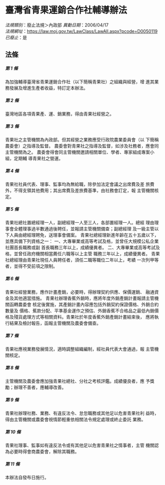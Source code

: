 # 臺灣省青果運銷合作社輔導辦法

*法規類別*：廢止法規＞內政部
*異動日期*：2006/04/17  
*法規網址*：https://law.moj.gov.tw/LawClass/LawAll.aspx?pcode=D0050119
*已廢止*：是


## 法條
##### 第 1 條
為加強輔導臺灣省青果運銷合作社（以下簡稱青果社）之組織與經營，增
進其業務發展及增進生產者收益，特訂定本辦法。


##### 第 2 條
臺灣地區各項青果產、運、銷業務，得由青果社經營之。


##### 第 3 條
青果社之主管機關為內政部。但其經營之業務應受行政院農業委員會（以
下簡稱農委會）之指導及監督。
農委會對青果社之指導及監督，如涉及社務者，應會同主管機關為之。
農委會得會同主管機關邀請相關單位、學者、專家組成專案小組，定期輔
導青果社之營運。


##### 第 4 條
青果社社員代表、理事、監事均為無給職，除參加法定會議之出席費及差
旅費外，不得支領其他費用；其出席費及差旅費基準，由社務會訂定，報
主管機關核定。


##### 第 5 條
青果社總社置總經理一人，副總經理一人至三人，各部置經理一人。總經
理由理事會全體理事過半數通過後聘任，並報請主管機關備查；副總經理
及一級主管以下人員由總經理聘免，送理事會備案。
青果社總經理新進年齡在五十五歲以下，並應具備下列資格之一：
一、大專畢業或高等考試及格，並曾任大規模公私企業社團首長職務或副
    首長職務三年以上，成績優異者。
二、大專畢業或高等考試及格，並曾任政府機關相當薦任六職等以上主管
    職務三年以上，成績優異者。
青果社總經理由青果社現任人員聘任者，須任二職等職位二年以上，考績
一次列甲等者，並得不受前項之限制。


##### 第 6 條
青果社經營業務，應作計畫產銷，必要時，得辦理契約供應、保價運銷、
融通資金及其他適當措施。
青果社辦理香蕉外銷時，應將年度外銷產銷計畫報請主管機關函轉農委會
核定後實施，其產銷計畫內容應包括外銷契約保證價格、外銷合約數量及
價格、蕉款分配、平準基金運作之預估、外銷香蕉不合格品之最低內銷價
格及殘貨處理方式等相關資料。青果社於年度香蕉外銷產銷計畫結束後，
應將執行結果及檢討報告，函報主管機關及農委會備查。


##### 第 7 條
青果社應視業務發展情況，適時調整組織編制，經社員代表大會通過，報
主管機關核定。


##### 第 8 條
主管機關及農委會應加強青果社總社、分社之考核評鑑。成績優良者，應
予獎勵；辦理不善者，應輔導改善。


##### 第 9 條
青果社辦理社務、業務、有違反法令、怠忽職務或其他足以危害青果社利
益時，得由主管機關或農委會視情節輕重依相關法令規定處理或終止委託
業務。


##### 第 10 條
青果社理事、監事如有違反法令或有其他足以危害青果社之情事者，主管
機關認為必要時得會商農委會，解除其職務。


##### 第 11 條
本辦法自發布日施行。



